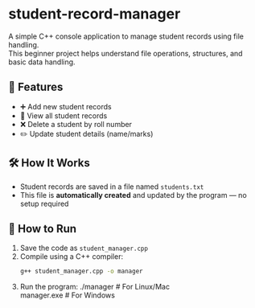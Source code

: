 # student-record-manager
A simple C++ console application to manage student records using file handling.  
This beginner project helps understand file operations, structures, and basic data handling.

## 📌 Features

- ➕ Add new student records  
- 📃 View all student records  
- ❌ Delete a student by roll number  
- ✏️ Update student details (name/marks)  

## 🛠 How It Works

- Student records are saved in a file named `students.txt`
- This file is **automatically created** and updated by the program — no setup required

## 🚀 How to Run

1. Save the code as `student_manager.cpp`
2. Compile using a C++ compiler:  
   ```bash
   g++ student_manager.cpp -o manager
3. Run the program:
 ./manager      # For Linux/Mac  
manager.exe    # For Windows
